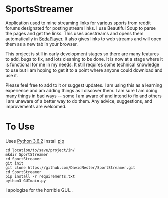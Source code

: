 # SportsStreamer

Application used to mine streaming links for various sports from reddit forums designated for posting stream links.
I use Beautiful Soup to parse the pages and get the links. This uses acestreams and opens them automatically in
[SodaPlayer](https://www.sodaplayer.com/). It also gives links to web streams and will open them as
a new tab in your browser.

This project is still in early development stages so there are many features to add, bugs to fix, and lots cleaning to be done.
It is now at a stage where it is functional for me in my needs. It still requires some technical knowledge to use but I am hoping
to get it to a point where anyone could download and use it.

Please feel free to add to it or suggest updates. I am using this as a learning experience and am adding things
as I discover them. I am sure I am doing many things in bad ways -- some I am aware of and intend to fix and others
I am unaware of a better way to do them. Any advice, suggestions, and improvements are welcomed.

# To Use
Uses [Python 3.6.2](https://www.python.org/downloads/release/python-362/)
Install [pip](https://pip.pypa.io/en/stable/installing/#installing-with-get-pip-py)
```
cd location/to/save/project/in/
mkdir SportStreamer
cd SportStreamer
git init
git clone https://github.com/DavidNester/SportStreamer.git
cd SportStreamer
pip install -r requirements.txt
python3 GUImain.py
```

I apologize for the horrible GUI...
